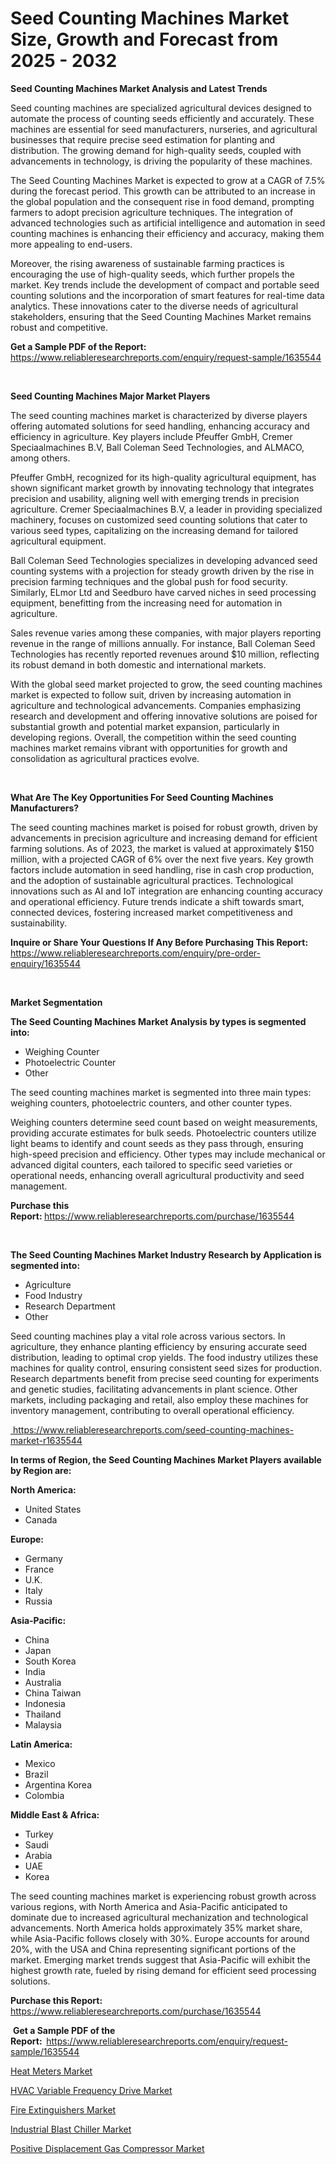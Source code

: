<p><h1>Seed Counting Machines Market Size, Growth and Forecast from 2025 - 2032</h1></p><p><strong>Seed Counting Machines Market Analysis and Latest Trends</strong></p>
<p><p>Seed counting machines are specialized agricultural devices designed to automate the process of counting seeds efficiently and accurately. These machines are essential for seed manufacturers, nurseries, and agricultural businesses that require precise seed estimation for planting and distribution. The growing demand for high-quality seeds, coupled with advancements in technology, is driving the popularity of these machines.</p><p>The Seed Counting Machines Market is expected to grow at a CAGR of 7.5% during the forecast period. This growth can be attributed to an increase in the global population and the consequent rise in food demand, prompting farmers to adopt precision agriculture techniques. The integration of advanced technologies such as artificial intelligence and automation in seed counting machines is enhancing their efficiency and accuracy, making them more appealing to end-users.</p><p>Moreover, the rising awareness of sustainable farming practices is encouraging the use of high-quality seeds, which further propels the market. Key trends include the development of compact and portable seed counting solutions and the incorporation of smart features for real-time data analytics. These innovations cater to the diverse needs of agricultural stakeholders, ensuring that the Seed Counting Machines Market remains robust and competitive.</p></p>
<p><strong>Get a Sample PDF of the Report:&nbsp;</strong> <a href="https://www.reliableresearchreports.com/enquiry/request-sample/1635544?utm_campaign=83&utm_medium=2&utm_source=Github&utm_content=ia&utm_term=16022025&utm_id=seed-counting-machines">https://www.reliableresearchreports.com/enquiry/request-sample/1635544</a></p>
<p>&nbsp;</p>
<p><strong>Seed Counting Machines Major Market Players</strong></p>
<p><p>The seed counting machines market is characterized by diverse players offering automated solutions for seed handling, enhancing accuracy and efficiency in agriculture. Key players include Pfeuffer GmbH, Cremer Speciaalmachines B.V, Ball Coleman Seed Technologies, and ALMACO, among others.</p><p>Pfeuffer GmbH, recognized for its high-quality agricultural equipment, has shown significant market growth by innovating technology that integrates precision and usability, aligning well with emerging trends in precision agriculture. Cremer Speciaalmachines B.V, a leader in providing specialized machinery, focuses on customized seed counting solutions that cater to various seed types, capitalizing on the increasing demand for tailored agricultural equipment.</p><p>Ball Coleman Seed Technologies specializes in developing advanced seed counting systems with a projection for steady growth driven by the rise in precision farming techniques and the global push for food security. Similarly, ELmor Ltd and Seedburo have carved niches in seed processing equipment, benefitting from the increasing need for automation in agriculture.</p><p>Sales revenue varies among these companies, with major players reporting revenue in the range of millions annually. For instance, Ball Coleman Seed Technologies has recently reported revenues around $10 million, reflecting its robust demand in both domestic and international markets.</p><p>With the global seed market projected to grow, the seed counting machines market is expected to follow suit, driven by increasing automation in agriculture and technological advancements. Companies emphasizing research and development and offering innovative solutions are poised for substantial growth and potential market expansion, particularly in developing regions. Overall, the competition within the seed counting machines market remains vibrant with opportunities for growth and consolidation as agricultural practices evolve.</p></p>
<p>&nbsp;</p>
<p><strong>What Are The Key Opportunities For Seed Counting Machines Manufacturers?</strong></p>
<p><p>The seed counting machines market is poised for robust growth, driven by advancements in precision agriculture and increasing demand for efficient farming solutions. As of 2023, the market is valued at approximately $150 million, with a projected CAGR of 6% over the next five years. Key growth factors include automation in seed handling, rise in cash crop production, and the adoption of sustainable agricultural practices. Technological innovations such as AI and IoT integration are enhancing counting accuracy and operational efficiency. Future trends indicate a shift towards smart, connected devices, fostering increased market competitiveness and sustainability.</p></p>
<p><strong>Inquire or Share Your Questions If Any Before Purchasing This Report:</strong> <a href="https://www.reliableresearchreports.com/enquiry/pre-order-enquiry/1635544?utm_campaign=83&utm_medium=2&utm_source=Github&utm_content=ia&utm_term=16022025&utm_id=seed-counting-machines">https://www.reliableresearchreports.com/enquiry/pre-order-enquiry/1635544</a></p>
<p>&nbsp;</p>
<p><strong>Market Segmentation</strong></p>
<p><strong>The Seed Counting Machines Market Analysis by types is segmented into:</strong></p>
<p><ul><li>Weighing Counter</li><li>Photoelectric Counter</li><li>Other</li></ul></p>
<p><p>The seed counting machines market is segmented into three main types: weighing counters, photoelectric counters, and other counter types. </p><p>Weighing counters determine seed count based on weight measurements, providing accurate estimates for bulk seeds. Photoelectric counters utilize light beams to identify and count seeds as they pass through, ensuring high-speed precision and efficiency. Other types may include mechanical or advanced digital counters, each tailored to specific seed varieties or operational needs, enhancing overall agricultural productivity and seed management.</p></p>
<p><strong>Purchase this Report:&nbsp;</strong><a href="https://www.reliableresearchreports.com/purchase/1635544?utm_campaign=83&utm_medium=2&utm_source=Github&utm_content=ia&utm_term=16022025&utm_id=seed-counting-machines">https://www.reliableresearchreports.com/purchase/1635544</a></p>
<p>&nbsp;</p>
<p><strong>The Seed Counting Machines Market Industry Research by Application is segmented into:</strong></p>
<p><ul><li>Agriculture</li><li>Food Industry</li><li>Research Department</li><li>Other</li></ul></p>
<p><p>Seed counting machines play a vital role across various sectors. In agriculture, they enhance planting efficiency by ensuring accurate seed distribution, leading to optimal crop yields. The food industry utilizes these machines for quality control, ensuring consistent seed sizes for production. Research departments benefit from precise seed counting for experiments and genetic studies, facilitating advancements in plant science. Other markets, including packaging and retail, also employ these machines for inventory management, contributing to overall operational efficiency.</p></p>
<p><a href="https://www.reliableresearchreports.com/seed-counting-machines-market-r1635544?utm_campaign=83&utm_medium=2&utm_source=Github&utm_content=ia&utm_term=16022025&utm_id=seed-counting-machines">&nbsp;https://www.reliableresearchreports.com/seed-counting-machines-market-r1635544</a></p>
<p><strong>In terms of Region, the Seed Counting Machines Market Players available by Region are:</strong></p>
<p>
    <p> <strong> North America: </strong>
        <ul>
            <li>United States</li>
            <li>Canada</li>
        </ul>
        </p> 
    <p> <strong> Europe: </strong>
        <ul>
            <li>Germany</li>
            <li>France</li>
            <li>U.K.</li>
            <li>Italy</li>
            <li>Russia</li>
        </ul>
        </p> 
    <p> <strong> Asia-Pacific: </strong>
        <ul>
            <li>China</li>
            <li>Japan</li>
            <li>South Korea</li>
            <li>India</li>
            <li>Australia</li>
            <li>China Taiwan</li>
            <li>Indonesia</li>
            <li>Thailand</li>
            <li>Malaysia</li>
        </ul>
        </p> 
    <p> <strong> Latin America: </strong>
        <ul>
            <li>Mexico</li>
            <li>Brazil</li>
            <li>Argentina Korea</li>
            <li>Colombia</li>
        </ul>
        </p> 
    <p> <strong> Middle East & Africa: </strong>
        <ul>
            <li>Turkey</li>
            <li>Saudi</li>
            <li>Arabia</li>
            <li>UAE</li>
            <li>Korea</li>
        </ul>
    </p>
    </p>
<p><p>The seed counting machines market is experiencing robust growth across various regions, with North America and Asia-Pacific anticipated to dominate due to increased agricultural mechanization and technological advancements. North America holds approximately 35% market share, while Asia-Pacific follows closely with 30%. Europe accounts for around 20%, with the USA and China representing significant portions of the market. Emerging market trends suggest that Asia-Pacific will exhibit the highest growth rate, fueled by rising demand for efficient seed processing solutions.</p></p>
<p><strong>Purchase this Report: </strong><a href="https://www.reliableresearchreports.com/purchase/1635544?utm_campaign=83&utm_medium=2&utm_source=Github&utm_content=ia&utm_term=16022025&utm_id=seed-counting-machines">https://www.reliableresearchreports.com/purchase/1635544</a></p>
<p>&nbsp;<strong>Get a Sample PDF of the Report:&nbsp;&nbsp;</strong><a href="https://www.reliableresearchreports.com/enquiry/request-sample/1635544?utm_campaign=83&utm_medium=2&utm_source=Github&utm_content=ia&utm_term=16022025&utm_id=seed-counting-machines">https://www.reliableresearchreports.com/enquiry/request-sample/1635544</a></p>
<p><strong></strong></p>
<p><p><a href="https://github.com/slmagaddam/Market-Research-Report-List-1/blob/main/heat-meters-market.md?utm_campaign=83&utm_medium=2&utm_source=Github&utm_content=ia&utm_term=16022025&utm_id=seed-counting-machines">Heat Meters Market</a></p><p><a href="https://github.com/phephezxnf/Market-Research-Report-List-1/blob/main/hvac-variable-frequency-drive-market.md?utm_campaign=83&utm_medium=2&utm_source=Github&utm_content=ia&utm_term=16022025&utm_id=seed-counting-machines">HVAC Variable Frequency Drive Market</a></p><p><a href="https://github.com/moazugavate/Market-Research-Report-List-1/blob/main/fire-extinguishers-market.md?utm_campaign=83&utm_medium=2&utm_source=Github&utm_content=ia&utm_term=16022025&utm_id=seed-counting-machines">Fire Extinguishers Market</a></p><p><a href="https://github.com/iroldilom/Market-Research-Report-List-1/blob/main/industrial-blast-chiller-market.md?utm_campaign=83&utm_medium=2&utm_source=Github&utm_content=ia&utm_term=16022025&utm_id=seed-counting-machines">Industrial Blast Chiller Market</a></p><p><a href="https://github.com/watzondechao/Market-Research-Report-List-1/blob/main/positive-displacement-gas-compressor-market.md?utm_campaign=83&utm_medium=2&utm_source=Github&utm_content=ia&utm_term=16022025&utm_id=seed-counting-machines">Positive Displacement Gas Compressor Market</a></p></p>